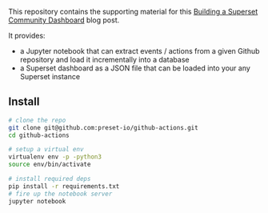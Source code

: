 This repository contains the supporting material for this
[Building a Superset Community Dashboard](https://preset.io/blog/) blog post.

It provides:
- a Jupyter notebook that can extract events / actions from a
  given Github repository and load it incrementally into a database
- a Superset dashboard as a JSON file that can be loaded into your
  any Superset instance


## Install
```bash
# clone the repo
git clone git@github.com:preset-io/github-actions.git
cd github-actions

# setup a virtual env
virtualenv env -p -python3
source env/bin/activate

# install required deps
pip install -r requirements.txt
# fire up the notebook server
jupyter notebook
```
